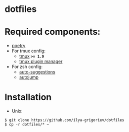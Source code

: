 # dotfiles
# Required components:
- [poetry](https://python-poetry.org/)
- For tmux config:
	- [tmux](https://github.com/tmux/tmux) **`>= 1.9`**
	- [tmux plugin manager](https://github.com/tmux-plugins/tpm)
- For zsh config:
	- [auto-suggestions](https://github.com/zsh-users/zsh-autosuggestions) 
	- [autojump](https://github.com/wting/autojump)
# Installation
- Unix:
```console
$ git clone https://github.com/ilya-grigoriev/dotfiles
$ cp -r dotfiles/* ~
```
